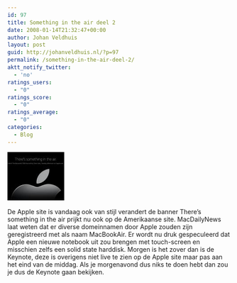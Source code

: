 ```yaml
---
id: 97
title: Something in the air deel 2
date: 2008-01-14T21:32:47+00:00
author: Johan Veldhuis
layout: post
guid: http://johanveldhuis.nl/?p=97
permalink: /something-in-the-air-deel-2/
aktt_notify_twitter:
  - 'no'
ratings_users:
  - "0"
ratings_score:
  - "0"
ratings_average:
  - "0"
categories:
  - Blog
---
```

[![Something in the air](/wp-content/uploads/2008/03/somethingintheair_20080110.thumbnail.jpg)](/wp-content/uploads/2008/03/somethingintheair_20080110.jpg "Something in the air")

De Apple site is vandaag ook van stijl verandert de banner There&#8217;s something in the air prijkt nu ook op de Amerikaanse site. MacDailyNews laat weten dat er diverse domeinnamen door Apple zouden zijn geregistreerd met als naam MacBookAir. Er wordt nu druk gespeculeerd dat Apple een nieuwe notebook uit zou brengen met touch-screen en misschien zelfs een solid state harddisk. Morgen is het zover dan is de Keynote, deze is overigens niet live te zien op de Apple site maar pas aan het eind van de middag. Als je morgenavond dus niks te doen hebt dan zou je dus de Keynote gaan bekijken.